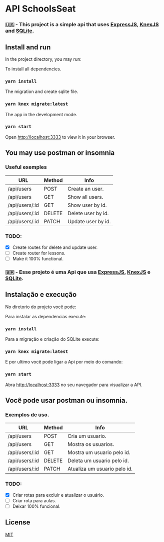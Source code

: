 # API SchoolsSeat

### 🇺🇸 - This project is a simple api that uses [ExpressJS](https://expressjs.com/pt-br/), [KnexJS](http://knexjs.org/) and [SQLite](https://www.sqlite.org/index.html/).

## Install and run

In the project directory, you may run:

To install all dependencies.

### `yarn install`

The migration and create sqlite file.

### `yarn knex migrate:latest`

The app in the development mode.

### `yarn start`

Open [http://localhost:3333](http://localhost:3333) to view it in your browser.


## You may use postman or insomnia

### Useful exemples

| URL            | Method | Info               |
|----------------|--------|--------------------|
| /api/users     | POST   | Create an user.    |
| /api/users     | GET    | Show all users.    |
| /api/users/:id | GET    | Show user by id. |
| /api/users/:id | DELETE | Delete user by id. |
| /api/users/:id | PATCH  | Update user by id. |

### TODO:
- [x] Create routes for delete and update user.
- [ ] Create router for lessons.
- [ ] Make it 100% functional.  

### 🇧🇷 - Esse projeto é uma Api que usa [ExpressJS](https://expressjs.com/pt-br/), [KnexJS](http://knexjs.org/) e [SQLite](https://www.sqlite.org/index.html/).

## Instalação e execução

No diretorio do projeto você pode:

Para instalar as dependencias execute:

### `yarn install`

Para a migração e criação do SQLite execute:

### `yarn knex migrate:latest`

E por ultimo você pode ligar a Api por meio do comando:

### `yarn start`

Abra [http://localhost:3333](http://localhost:3333) no seu navegador para visualizar a API.


## Você pode usar postman ou insomnia.

### Exemplos de uso.

| URL            | Method | Info               |
|----------------|--------|--------------------|
| /api/users     | POST   | Cria um usuario.    |
| /api/users     | GET    | Mostra os usuarios.    |
| /api/users/:id | GET    | Mostra um usuario pelo id. |
| /api/users/:id | DELETE | Deleta um usuario pelo id. |
| /api/users/:id | PATCH  | Atualiza um usuario pelo id. |

### TODO:
- [x] Criar rotas para excluir e atualizar o usuário.
- [ ] Criar rota para aulas.
- [ ] Deixar 100% funcional.

## License
[MIT](https://choosealicense.com/licenses/mit/)
